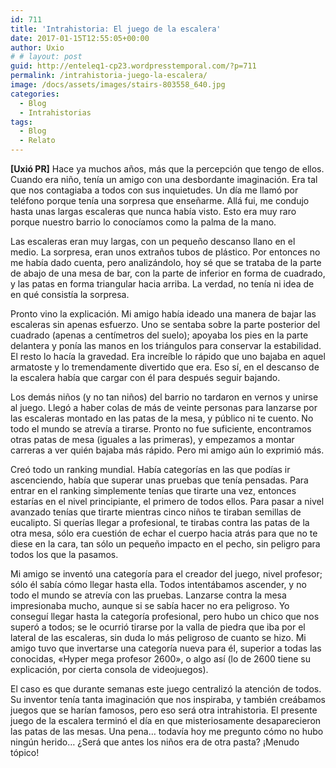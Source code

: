 ```yaml
---
id: 711
title: 'Intrahistoria: El juego de la escalera'
date: 2017-01-15T12:55:05+00:00
author: Uxio
# # layout: post
guid: http://enteleq1-cp23.wordpresstemporal.com/?p=711
permalink: /intrahistoria-juego-la-escalera/
image: /docs/assets/images/stairs-803558_640.jpg
categories:
  - Blog
  - Intrahistorias
tags:
  - Blog
  - Relato
---
```

**[Uxió PR]** Hace ya muchos años, más que la percepción que tengo de ellos. Cuando era niño, tenía un amigo con una desbordante imaginación. Era tal que nos contagiaba a todos con sus inquietudes. Un día me llamó por teléfono porque tenía una sorpresa que enseñarme. Allá fui, me condujo hasta unas largas escaleras que nunca había visto. Esto era muy raro porque nuestro barrio lo conocíamos como la palma de la mano.

Las escaleras eran muy largas, con un pequeño descanso llano en el medio. La sorpresa, eran unos extraños tubos de plástico. Por entonces no me había dado cuenta, pero analizándolo, hoy sé que se trataba de la parte de abajo de una mesa de bar, con la parte de inferior en forma de cuadrado, y las patas en forma triangular hacia arriba. La verdad, no tenía ni idea de en qué consistía la sorpresa.

Pronto vino la explicación. Mi amigo había ideado una manera de bajar las escaleras sin apenas esfuerzo. Uno se sentaba sobre la parte posterior del cuadrado (apenas a centímetros del suelo); apoyaba los pies en la parte delantera y ponía las manos en los triángulos para conservar la estabilidad. El resto lo hacía la gravedad. Era increíble lo rápido que uno bajaba en aquel armatoste y lo tremendamente divertido que era. Eso sí, en el descanso de la escalera había que cargar con él para después seguir bajando.

Los demás niños (y no tan niños) del barrio no tardaron en vernos y unirse al juego. Llegó a haber colas de más de veinte personas para lanzarse por las escaleras montado en las patas de la mesa, y público ni te cuento. No todo el mundo se atrevía a tirarse. Pronto no fue suficiente, encontramos otras patas de mesa (iguales a las primeras), y empezamos a montar carreras a ver quién bajaba más rápido. Pero mi amigo aún lo exprimió más.

Creó todo un ranking mundial. Había categorías en las que podías ir ascenciendo, había que superar unas pruebas que tenía pensadas. Para entrar en el ranking simplemente tenías que tirarte una vez, entonces estarías en el nivel principiante, el primero de todos ellos. Para pasar a nivel avanzado tenías que tirarte mientras cinco niños te tiraban semillas de eucalipto. Si querías llegar a profesional, te tirabas contra las patas de la otra mesa, sólo era cuestión de echar el cuerpo hacia atrás para que no te diese en la cara, tan sólo un pequeño impacto en el pecho, sin peligro para todos los que la pasamos.

Mi amigo se inventó una categoría para el creador del juego, nivel profesor; sólo él sabía cómo llegar hasta ella. Todos intentábamos ascender, y no todo el mundo se atrevía con las pruebas. Lanzarse contra la mesa impresionaba mucho, aunque si se sabía hacer no era peligroso. Yo conseguí llegar hasta la categoría profesional, pero hubo un chico que nos superó a todos; se le ocurrió tirarse por la valla de piedra que iba por el lateral de las escaleras, sin duda lo más peligroso de cuanto se hizo. Mi amigo tuvo que invertarse una categoría nueva para él, superior a todas las conocidas, «Hyper mega profesor 2600», o algo así (lo de 2600 tiene su explicación, por cierta consola de videojuegos).

El caso es que durante semanas este juego centralizó la atención de todos. Su inventor tenía tanta imaginación que nos inspiraba, y también creábamos juegos que se harían famosos, pero eso será otra intrahistoria. El presente juego de la escalera terminó el día en que misteriosamente desaparecieron las patas de las mesas. Una pena&#8230; todavía hoy me pregunto cómo no hubo ningún herido&#8230; ¿Será que antes los niños era de otra pasta? ¡Menudo tópico!